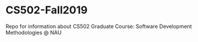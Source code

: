 # CS502-Fall2019
Repo for information about CS502 Graduate Course: Software Development Methodologies @ NAU
